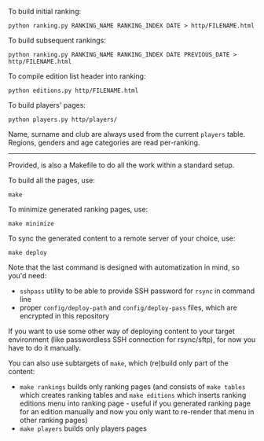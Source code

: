 To build initial ranking:

```
python ranking.py RANKING_NAME RANKING_INDEX DATE > http/FILENAME.html
```

To build subsequent rankings:

```
python ranking.py RANKING_NAME RANKING_INDEX DATE PREVIOUS_DATE > http/FILENAME.html
```

To compile edition list header into ranking:

```
python editions.py http/FILENAME.html
```

To build players' pages:
```
python players.py http/players/
```

Name, surname and club are always used from the current `players` table. Regions, genders and age categories are read per-ranking.

---

Provided, is also a Makefile to do all the work within a standard setup.

To build all the pages, use:

```
make
```

To minimize generated ranking pages, use:

```
make minimize
```

To sync the generated content to a remote server of your choice, use:

```
make deploy
```

Note that the last command is designed with automatization in mind, so you'd need:

* `sshpass` utility to be able to provide SSH password for `rsync` in command line
 * proper `config/deploy-path` and `config/deploy-pass` files, which are encrypted in this repository

If you want to use some other way of deploying content to your target environment (like passwordless SSH connection for rsync/sftp), for now you have to do it manually.

You can also use subtargets of `make`, which (re)build only part of the content:

 * `make rankings` builds only ranking pages (and consists of `make tables` which creates ranking tables and `make editions` which inserts ranking editions menu into ranking page - useful if you generated ranking page for an edition manually and now you only want to re-render that menu in other ranking pages)
 * `make players` builds only players pages
